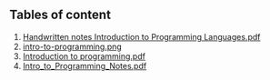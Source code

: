 ## Tables of content
1. [Handwritten notes Introduction to Programming Languages.pdf](./Handwritten%20notes%20Introduction%20to%20Programming%20Languages.pdf)
1. [intro-to-programming.png](./intro-to-programming.png)
1. [Introduction to programming.pdf](./Introduction%20to%20programming.pdf)
1. [Intro_to_Programming_Notes.pdf](./Intro_to_Programming_Notes.pdf)
